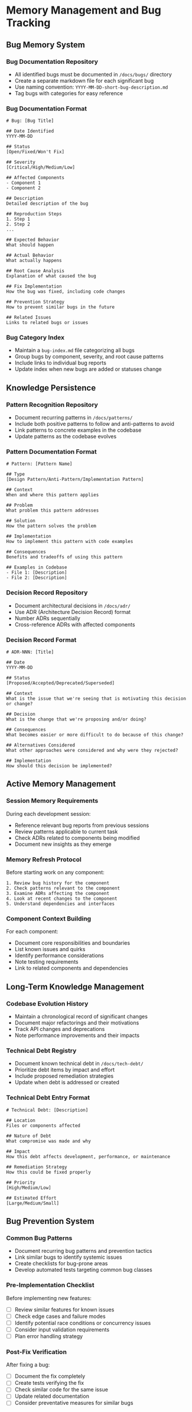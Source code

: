 # Memory Management and Bug Tracking

## Bug Memory System

### Bug Documentation Repository
- All identified bugs must be documented in `/docs/bugs/` directory
- Create a separate markdown file for each significant bug
- Use naming convention: `YYYY-MM-DD-short-bug-description.md`
- Tag bugs with categories for easy reference

### Bug Documentation Format
```
# Bug: [Bug Title]

## Date Identified
YYYY-MM-DD

## Status
[Open/Fixed/Won't Fix]

## Severity
[Critical/High/Medium/Low]

## Affected Components
- Component 1
- Component 2

## Description
Detailed description of the bug

## Reproduction Steps
1. Step 1
2. Step 2
...

## Expected Behavior
What should happen

## Actual Behavior
What actually happens

## Root Cause Analysis
Explanation of what caused the bug

## Fix Implementation
How the bug was fixed, including code changes

## Prevention Strategy
How to prevent similar bugs in the future

## Related Issues
Links to related bugs or issues
```

### Bug Category Index
- Maintain a `bug-index.md` file categorizing all bugs
- Group bugs by component, severity, and root cause patterns
- Include links to individual bug reports
- Update index when new bugs are added or statuses change

## Knowledge Persistence

### Pattern Recognition Repository
- Document recurring patterns in `/docs/patterns/`
- Include both positive patterns to follow and anti-patterns to avoid
- Link patterns to concrete examples in the codebase
- Update patterns as the codebase evolves

### Pattern Documentation Format
```
# Pattern: [Pattern Name]

## Type
[Design Pattern/Anti-Pattern/Implementation Pattern]

## Context
When and where this pattern applies

## Problem
What problem this pattern addresses

## Solution
How the pattern solves the problem

## Implementation
How to implement this pattern with code examples

## Consequences
Benefits and tradeoffs of using this pattern

## Examples in Codebase
- File 1: [Description]
- File 2: [Description]
```

### Decision Record Repository
- Document architectural decisions in `/docs/adr/`
- Use ADR (Architecture Decision Record) format
- Number ADRs sequentially
- Cross-reference ADRs with affected components

### Decision Record Format
```
# ADR-NNN: [Title]

## Date
YYYY-MM-DD

## Status
[Proposed/Accepted/Deprecated/Superseded]

## Context
What is the issue that we're seeing that is motivating this decision or change?

## Decision
What is the change that we're proposing and/or doing?

## Consequences
What becomes easier or more difficult to do because of this change?

## Alternatives Considered
What other approaches were considered and why were they rejected?

## Implementation
How should this decision be implemented?
```

## Active Memory Management

### Session Memory Requirements
During each development session:
- Reference relevant bug reports from previous sessions
- Review patterns applicable to current task
- Check ADRs related to components being modified
- Document new insights as they emerge

### Memory Refresh Protocol
Before starting work on any component:
```
1. Review bug history for the component
2. Check patterns relevant to the component
3. Examine ADRs affecting the component
4. Look at recent changes to the component
5. Understand dependencies and interfaces
```

### Component Context Building
For each component:
- Document core responsibilities and boundaries
- List known issues and quirks
- Identify performance considerations
- Note testing requirements
- Link to related components and dependencies

## Long-Term Knowledge Management

### Codebase Evolution History
- Maintain a chronological record of significant changes
- Document major refactorings and their motivations
- Track API changes and deprecations
- Note performance improvements and their impacts

### Technical Debt Registry
- Document known technical debt in `/docs/tech-debt/`
- Prioritize debt items by impact and effort
- Include proposed remediation strategies
- Update when debt is addressed or created

### Technical Debt Entry Format
```
# Technical Debt: [Description]

## Location
Files or components affected

## Nature of Debt
What compromise was made and why

## Impact
How this debt affects development, performance, or maintenance

## Remediation Strategy
How this could be fixed properly

## Priority
[High/Medium/Low]

## Estimated Effort
[Large/Medium/Small]
```

## Bug Prevention System

### Common Bug Patterns
- Document recurring bug patterns and prevention tactics
- Link similar bugs to identify systemic issues
- Create checklists for bug-prone areas
- Develop automated tests targeting common bug classes

### Pre-Implementation Checklist
Before implementing new features:
- [ ] Review similar features for known issues
- [ ] Check edge cases and failure modes
- [ ] Identify potential race conditions or concurrency issues
- [ ] Consider input validation requirements
- [ ] Plan error handling strategy

### Post-Fix Verification
After fixing a bug:
- [ ] Document the fix completely
- [ ] Create tests verifying the fix
- [ ] Check similar code for the same issue
- [ ] Update related documentation
- [ ] Consider preventative measures for similar bugs 